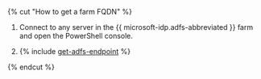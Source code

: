 {% cut "How to get a farm FQDN" %}

1. Connect to any server in the {{ microsoft-idp.adfs-abbreviated }} farm and open the PowerShell console.

1. {% include [get-adfs-endpoint](./get-adfs-endpoint.md) %}

{% endcut %}
